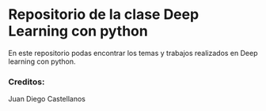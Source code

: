 # Repositorio de la clase Deep Learning con python
En este repositorio podas encontrar los temas y trabajos realizados en Deep learning con python.
    
### Creditos:
Juan Diego Castellanos
